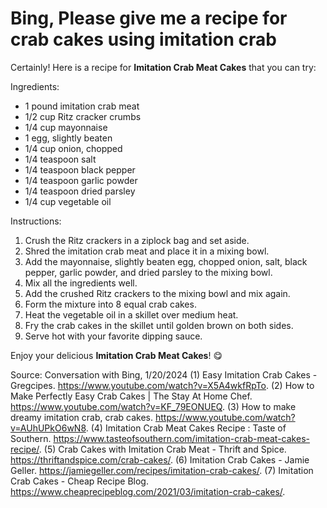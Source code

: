 # Bing, Please give me a recipe for crab cakes using imitation crab

Certainly! Here is a recipe for **Imitation Crab Meat Cakes** that you can try:

Ingredients:
- 1 pound imitation crab meat
- 1/2 cup Ritz cracker crumbs
- 1/4 cup mayonnaise
- 1 egg, slightly beaten
- 1/4 cup onion, chopped
- 1/4 teaspoon salt
- 1/4 teaspoon black pepper
- 1/4 teaspoon garlic powder
- 1/4 teaspoon dried parsley
- 1/4 cup vegetable oil

Instructions:
1. Crush the Ritz crackers in a ziplock bag and set aside.
2. Shred the imitation crab meat and place it in a mixing bowl.
3. Add the mayonnaise, slightly beaten egg, chopped onion, salt, black pepper, garlic powder, and dried parsley to the mixing bowl.
4. Mix all the ingredients well.
5. Add the crushed Ritz crackers to the mixing bowl and mix again.
6. Form the mixture into 8 equal crab cakes.
7. Heat the vegetable oil in a skillet over medium heat.
8. Fry the crab cakes in the skillet until golden brown on both sides.
9. Serve hot with your favorite dipping sauce.

Enjoy your delicious **Imitation Crab Meat Cakes**! 😋

Source: Conversation with Bing, 1/20/2024
(1) Easy Imitation Crab Cakes - Gregcipes. https://www.youtube.com/watch?v=X5A4wkfRpTo.
(2) How to Make Perfectly Easy Crab Cakes | The Stay At Home Chef. https://www.youtube.com/watch?v=KF_79EONUEQ.
(3) How to make dreamy imitation crab, crab cakes. https://www.youtube.com/watch?v=AUhUPkO6wN8.
(4) Imitation Crab Meat Cakes Recipe : Taste of Southern. https://www.tasteofsouthern.com/imitation-crab-meat-cakes-recipe/.
(5) Crab Cakes with Imitation Crab Meat - Thrift and Spice. https://thriftandspice.com/crab-cakes/.
(6) Imitation Crab Cakes - Jamie Geller. https://jamiegeller.com/recipes/imitation-crab-cakes/.
(7) Imitation Crab Cakes - Cheap Recipe Blog. https://www.cheaprecipeblog.com/2021/03/imitation-crab-cakes/.